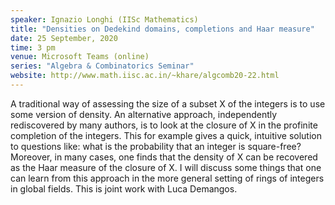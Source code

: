```yaml
---
speaker: Ignazio Longhi (IISc Mathematics)
title: "Densities on Dedekind domains, completions and Haar measure"
date: 25 September, 2020
time: 3 pm
venue: Microsoft Teams (online)
series: "Algebra & Combinatorics Seminar"
website: http://www.math.iisc.ac.in/~khare/algcomb20-22.html
---
```


A traditional way of assessing the size of a subset X of the integers
is to use some version of density. An alternative approach, independently
rediscovered by many authors, is to look at the closure of X in the
profinite completion of the integers. This for example gives a quick,
intuitive solution to questions like: what is the probability that an
integer is square-free? Moreover, in many cases, one finds that the
density of X can be recovered as the Haar measure of the closure of X.
I will discuss some things that one can learn from this approach in the
more general setting of rings of integers in global fields. This is
joint work with Luca Demangos.
